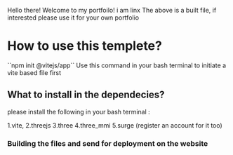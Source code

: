 Hello there! Welcome to my portfoilo!
i am linx
The above is a built file, if interested please use it for your own portfolio


<h1>How to use this templete?</h1>
``npm init @vitejs/app``
<p1>Use this command in your bash terminal to initiate a vite based file first </p1>
<h2>What to install in the dependecies?</h2>
<p1>please install the following in your bash terminal :
  
  1.vite,
  2.threejs
  3.three
  4.three_mmi
  5.surge (register an account for it too)
  
</p1>
<h3>Building the files and send for deployment on the website</h3>
